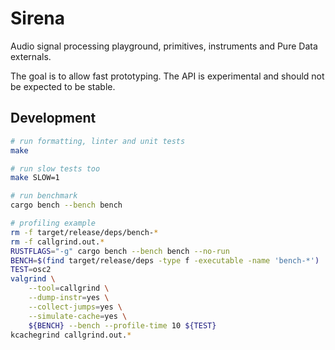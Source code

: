 # Sirena

Audio signal processing playground, primitives, instruments and Pure Data
externals.

The goal is to allow fast prototyping. The API is experimental and should not be
expected to be stable.

## Development

``` sh
# run formatting, linter and unit tests
make

# run slow tests too
make SLOW=1

# run benchmark
cargo bench --bench bench

# profiling example
rm -f target/release/deps/bench-*
rm -f callgrind.out.*
RUSTFLAGS="-g" cargo bench --bench bench --no-run
BENCH=$(find target/release/deps -type f -executable -name 'bench-*')
TEST=osc2
valgrind \
    --tool=callgrind \
    --dump-instr=yes \
    --collect-jumps=yes \
    --simulate-cache=yes \
    ${BENCH} --bench --profile-time 10 ${TEST}
kcachegrind callgrind.out.*
```
